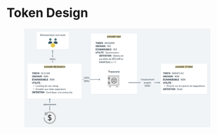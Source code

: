 # Token Design

<figure><img src="../.gitbook/assets/ASGARD DAO (9).png" alt=""><figcaption></figcaption></figure>
